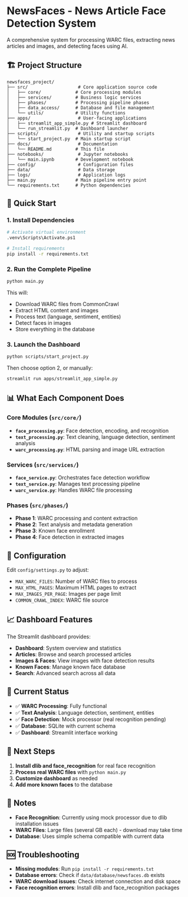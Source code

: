 # NewsFaces - News Article Face Detection System

A comprehensive system for processing WARC files, extracting news articles and images, and detecting faces using AI.

## 🏗️ Project Structure

```
newsfaces_project/
├── src/                   # Core application source code
│   ├── core/             # Core processing modules
│   ├── services/         # Business logic services
│   ├── phases/           # Processing pipeline phases
│   ├── data_access/      # Database and file management
│   └── utils/            # Utility functions
├── apps/                  # User-facing applications
│   ├── streamlit_app_simple.py # Streamlit dashboard
│   └── run_streamlit.py  # Dashboard launcher
├── scripts/               # Utility and startup scripts
│   └── start_project.py  # Main startup script
├── docs/                  # Documentation
│   └── README.md         # This file
├── notebooks/             # Jupyter notebooks
│   └── main.ipynb        # Development notebook
├── config/                # Configuration files
├── data/                  # Data storage
├── logs/                  # Application logs
├── main.py               # Main pipeline entry point
└── requirements.txt      # Python dependencies
```

## 🚀 Quick Start

### 1. Install Dependencies
```bash
# Activate virtual environment
.venv\Scripts\Activate.ps1

# Install requirements
pip install -r requirements.txt
```

### 2. Run the Complete Pipeline
```bash
python main.py
```
This will:
- Download WARC files from CommonCrawl
- Extract HTML content and images
- Process text (language, sentiment, entities)
- Detect faces in images
- Store everything in the database

### 3. Launch the Dashboard
```bash
python scripts/start_project.py
```
Then choose option 2, or manually:
```bash
streamlit run apps/streamlit_app_simple.py
```

## 📊 What Each Component Does

### **Core Modules (`src/core/`)**
- **`face_processing.py`**: Face detection, encoding, and recognition
- **`text_processing.py`**: Text cleaning, language detection, sentiment analysis
- **`warc_processing.py`**: HTML parsing and image URL extraction

### **Services (`src/services/`)**
- **`face_service.py`**: Orchestrates face detection workflow
- **`text_service.py`**: Manages text processing pipeline
- **`warc_service.py`**: Handles WARC file processing

### **Phases (`src/phases/`)**
- **Phase 1**: WARC processing and content extraction
- **Phase 2**: Text analysis and metadata generation
- **Phase 3**: Known face enrollment
- **Phase 4**: Face detection in extracted images

## 🔧 Configuration

Edit `config/settings.py` to adjust:
- `MAX_WARC_FILES`: Number of WARC files to process
- `MAX_HTML_PAGES`: Maximum HTML pages to extract
- `MAX_IMAGES_PER_PAGE`: Images per page limit
- `COMMON_CRAWL_INDEX`: WARC file source

## 📈 Dashboard Features

The Streamlit dashboard provides:
- **Dashboard**: System overview and statistics
- **Articles**: Browse and search processed articles
- **Images & Faces**: View images with face detection results
- **Known Faces**: Manage known face database
- **Search**: Advanced search across all data

## 🎯 Current Status

- ✅ **WARC Processing**: Fully functional
- ✅ **Text Analysis**: Language detection, sentiment, entities
- ✅ **Face Detection**: Mock processor (real recognition pending)
- ✅ **Database**: SQLite with current schema
- ✅ **Dashboard**: Streamlit interface working

## 🔮 Next Steps

1. **Install dlib and face_recognition** for real face recognition
2. **Process real WARC files** with `python main.py`
3. **Customize dashboard** as needed
4. **Add more known faces** to the database

## 📝 Notes

- **Face Recognition**: Currently using mock processor due to dlib installation issues
- **WARC Files**: Large files (several GB each) - download may take time
- **Database**: Uses simple schema compatible with current data

## 🆘 Troubleshooting

- **Missing modules**: Run `pip install -r requirements.txt`
- **Database errors**: Check if `data/database/newsfaces.db` exists
- **WARC download issues**: Check internet connection and disk space
- **Face recognition errors**: Install dlib and face_recognition packages
